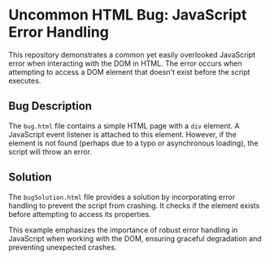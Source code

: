 # Uncommon HTML Bug: JavaScript Error Handling
This repository demonstrates a common yet easily overlooked JavaScript error when interacting with the DOM in HTML.  The error occurs when attempting to access a DOM element that doesn't exist before the script executes.

## Bug Description
The `bug.html` file contains a simple HTML page with a `div` element. A JavaScript event listener is attached to this element.  However, if the element is not found (perhaps due to a typo or asynchronous loading), the script will throw an error.

## Solution
The `bugSolution.html` file provides a solution by incorporating error handling to prevent the script from crashing. It checks if the element exists before attempting to access its properties.

This example emphasizes the importance of robust error handling in JavaScript when working with the DOM, ensuring graceful degradation and preventing unexpected crashes.